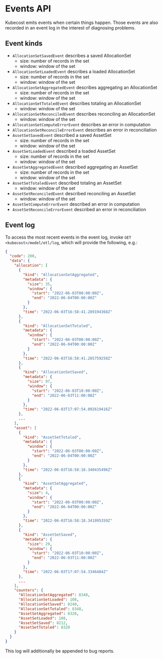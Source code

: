 Events API
=============

Kubecost emits events when certain things happen. Those events are also recorded in an event log in the interest of diagnosing problems.

## Event kinds

* `AllocationSetSavedEvent` describes a saved AllocationSet
  * size: number of records in the set
  * window: window of the set
* `AllocationSetLoadedEvent` describes a loaded AllocationSet
  * size: number of records in the set
  * window: window of the set
* `AllocationSetAggregatedEvent` describes aggregating an AllocationSet
  * size: number of records in the set
  * window: window of the set
* `AllocationSetTotaledEvent` describes totaling an AllocationSet
  * window: window of the set
* `AllocationSetReconciledEvent` describes reconciling an AllocationSet
  * window: window of the set
* `AllocationSetComputeErrorEvent` describes an error in computation
* `AllocationSetReconcileErrorEvent` describes an error in reconciliation
* `AssetSetSavedEvent` described a saved AssetSet
  * size: number of records in the set
  * window: window of the set
* `AssetSetLoadedEvent` described a loaded AssetSet
  * size: number of records in the set
  * window: window of the set
* `AssetSetAggregatedEvent` described aggregating an AssetSet
  * size: number of records in the set
  * window: window of the set
* `AssetSetTotaledEvent` described totaling an AssetSet
  * window: window of the set
* `AssetSetReconciledEvent` described reconciling an AssetSet
  * window: window of the set
* `AssetSetComputeErrorEvent` described an error in computation
* `AssetSetReconcileErrorEvent` described an error in reconciliation

## Event log

To access the most recent events in the event log, invoke `GET <kubecost>/model/etl/log`, which will provide the following, e.g.:

``` json
{
  "code": 200,
  "data": {
    "allocation": [
      {
        "kind": "AllocationSetAggregated",
        "metadata": {
          "size": 35,
          "window": {
            "start": "2022-06-03T00:00:00Z",
            "end": "2022-06-04T00:00:00Z"
          }
        },
        "time": "2022-06-03T16:58:41.289194368Z"
      },
      {
        "kind": "AllocationSetTotaled",
        "metadata": {
          "window": {
            "start": "2022-06-03T00:00:00Z",
            "end": "2022-06-04T00:00:00Z"
          }
        },
        "time": "2022-06-03T16:58:41.285759258Z"
      },
      {
        "kind": "AllocationSetSaved",
        "metadata": {
          "size": 97,
          "window": {
            "start": "2022-06-03T10:00:00Z",
            "end": "2022-06-03T11:00:00Z"
          }
        },
        "time": "2022-06-03T17:07:54.092619416Z"
      },
      ...
    ],
    "asset": [
      {
        "kind": "AssetSetTotaled",
        "metadata": {
          "window": {
            "start": "2022-06-03T00:00:00Z",
            "end": "2022-06-04T00:00:00Z"
          }
        },
        "time": "2022-06-03T16:58:18.340435496Z"
      },
      {
        "kind": "AssetSetAggregated",
        "metadata": {
          "size": 4,
          "window": {
            "start": "2022-06-03T00:00:00Z",
            "end": "2022-06-04T00:00:00Z"
          }
        },
        "time": "2022-06-03T16:58:18.341095359Z"
      },
      {
        "kind": "AssetSetSaved",
        "metadata": {
          "size": 29,
          "window": {
            "start": "2022-06-03T10:00:00Z",
            "end": "2022-06-03T11:00:00Z"
          }
        },
        "time": "2022-06-03T17:07:54.3346484Z"
      },
      ...
    ],
    "counters": {
      "AllocationSetAggregated": 8348,
      "AllocationSetLoaded": 108,
      "AllocationSetSaved": 8240,
      "AllocationSetTotaled": 8348,
      "AssetSetAggregated": 8320,
      "AssetSetLoaded": 108,
      "AssetSetSaved": 8212,
      "AssetSetTotaled": 8320
    }
  }
}
```

This log will additionally be appended to bug reports.

<!--- {"article":"","section":"8454342470679","permissiongroup":"1500001277122"} --->

